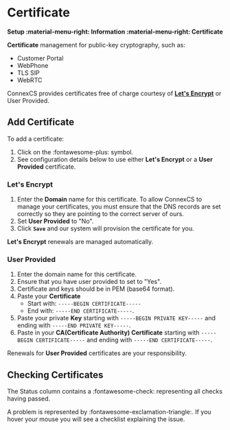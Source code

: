 # Certificate
**Setup :material-menu-right: Information :material-menu-right: Certificate**

**Certificate** management for public-key cryptography, such as:

* Customer Portal
* WebPhone
* TLS SIP
* WebRTC

ConnexCS provides certificates free of charge courtesy of **[Let's Encrypt](https://letsencrypt.org/)** or User Provided.

## Add Certificate
To add a certificate:

1. Click on the :fontawesome-plus: symbol.
2. See configuration details below to use either **Let's Encrypt** or a **User Provided** certificate. 

### Let's Encrypt

1. Enter the **Domain** name for this certificate. To allow ConnexCS to manage your certificates, you must ensure that the DNS records are set correctly so they are pointing to the correct server of ours.
2. Set **User Provided** to "No". 
3. Click **`Save`** and our system will provision the certificate for you.

**Let's Encrypt** renewals are managed automatically.

### User Provided

1. Enter the domain name for this certificate.
2. Ensure that you have user provided to set to "Yes".
3. Certificate and keys should be in PEM (base64 format).
4. Paste your **Certificate**
    + Start with: `-----BEGIN CERTIFICATE-----`
    + End with: `-----END CERTIFICATE-----`.
5. Paste your private **Key** starting with `-----BEGIN PRIVATE KEY-----` and ending with `-----END PRIVATE KEY-----`.
6. Paste in your **CA(Certificate Authority) Certificate** starting with `-----BEGIN CERTIFICATE-----` and ending with `-----END CERTIFICATE-----`.

Renewals for **User Provided** certificates are your responsibility.

## Checking Certificates
The Status column contains a :fontawesome-check: representing all checks having passed.

A problem is represented by :fontawesome-exclamation-triangle:. If you hover your mouse you will see a checklist explaining the issue.
